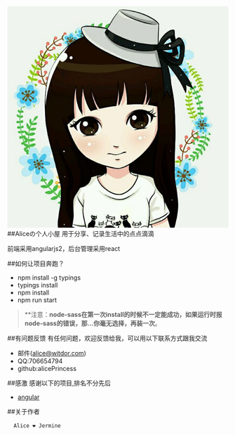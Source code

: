 ![AliceBlog](aliceBlog.jpg)
##Aliceの个人小屋
用于分享、记录生活中的点点滴滴

前端采用angularjs2，后台管理采用react

##如何让项目奔跑？

* npm install -g typings
* typings install
* npm install
* npm run start
> **注意：**node-sass在第一次install的时候不一定能成功，如果运行时报node-sass的错误，那...你毫无选择，再装一次**。

##有问题反馈
有任何问题，欢迎反馈给我，可以用以下联系方式跟我交流

* 邮件(alice@witdor.com)
* QQ:706654794
* github:alicePrincess

##感激
感谢以下的项目,排名不分先后

* [angular](http://angular.io)

##关于作者

```javascript
  Alice ❤ Jermine
```
